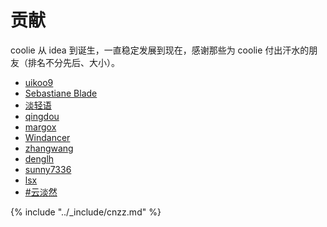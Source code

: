 # 贡献

coolie 从 idea 到诞生，一直稳定发展到现在，感谢那些为 coolie 付出汗水的朋友（排名不分先后、大小）。

- [uikoo9](http://frontenddev.org/developer/uikoo9/)
- [Sebastiane Blade](http://frontenddev.org/developer/blade254353074/)
- [淡轻语](http://frontenddev.org/developer/dqy/)
- [qingdou](http://frontenddev.org/developer/petitspois/)
- [margox](http://frontenddev.org/developer/margox/)
- [Windancer](http://frontenddev.org/developer/windancer/)
- [zhangwang](http://frontenddev.org/developer/zhangwang/)
- [denglh](http://frontenddev.org/developer/denglh/)
- [sunny7336](http://frontenddev.org/developer/Sunny7336/)
- [lsx](http://FrontEndDev.org/developer/1052145436)
- [#云淡然](http://frontenddev.org/developer/cloudcome/)

{% include "../_include/cnzz.md" %}
